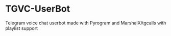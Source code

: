 # TGVC-UserBot
Telegram voice chat userbot made with Pyrogram and MarshalX/tgcalls with playlist support
